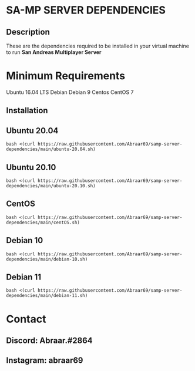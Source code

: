 # SA-MP SERVER DEPENDENCIES
## Description
These are the dependencies required to be installed in your virtual machine to run **San Andreas Multiplayer Server**
# Minimum Requirements
Ubuntu 16.04 LTS
Debian Debian 9
Centos CentOS 7

## Installation
## Ubuntu 20.04
```bash <(curl https://raw.githubusercontent.com/Abraar69/samp-server-dependencies/main/ubuntu-20.04.sh)```
## Ubuntu 20.10
```bash <(curl https://raw.githubusercontent.com/Abraar69/samp-server-dependencies/main/ubuntu-20.10.sh)```
## CentOS
```bash <(curl https://raw.githubusercontent.com/Abraar69/samp-server-dependencies/main/centOS.sh)```
## Debian 10
```bash <(curl https://raw.githubusercontent.com/Abraar69/samp-server-dependencies/main/debian-10.sh)```
## Debian 11
```bash <(curl https://raw.githubusercontent.com/Abraar69/samp-server-dependencies/main/debian-11.sh)```

# Contact
## Discord: Abraar.#2864
## Instagram: abraar69
